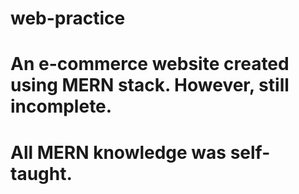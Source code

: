 # web-practice
# An e-commerce website created using MERN stack. However, still incomplete.
# All MERN knowledge was self-taught.   
